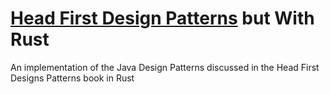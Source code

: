 # [Head First Design Patterns](https://www.goodreads.com/book/show/58128.Head_First_Design_Patterns) but With Rust
An implementation of the Java Design Patterns discussed in the Head First Designs Patterns book in Rust
